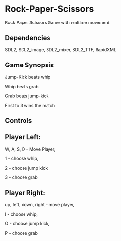 # Rock-Paper-Scissors
Rock Paper Scissors Game with realtime movement

Dependencies
-------------------
SDL2, SDL2_image, SDL2_mixer, SDL2_TTF, RapidXML


Game Synopsis
------------------
Jump-Kick beats whip

Whip beats grab

Grab beats jump-kick


First to 3 wins the match


Controls
-------------------

Player Left:
------------

W, A, S, D - Move Player,

1 - choose whip,

2 - choose jump kick,
 
3 - choose grab 

Player Right: 
-------------

up, left, down, right - move player, 

I - choose whip,

O - choose jump kick,

P - choose grab
